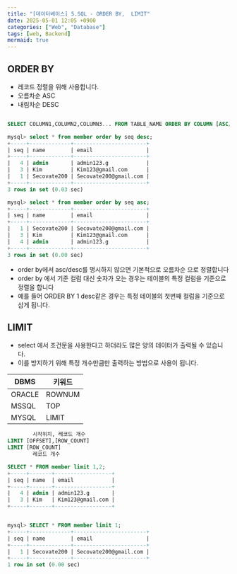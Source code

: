 ```yaml
---
title: "[데이터베이스] 5.SQL - ORDER BY,  LIMIT"
date: 2025-05-01 12:05 +0900
categories: ["Web", "Database"]
tags: [web, Backend]
mermaid: true
---
```


## ORDER BY 

- 레코드 정렬을 위해 사용합니다.
- 오름차순 ASC
- 내림차순 DESC

```sql

SELECT COLUMN1,COLUMN2,COLUMN3... FROM TABLE_NAME ORDER BY COLUMN [ASC/DESC]

```

```sql
mysql> select * from member order by seq desc;
+-----+-------------+-----------------------+
| seq | name        | email                 |
+-----+-------------+-----------------------+
|   4 | admin       | admin123.g            |
|   3 | Kim         | Kim123@gmail.com      |
|   1 | Secovate200 | Secovate200@gmail.com |
+-----+-------------+-----------------------+
3 rows in set (0.03 sec)

mysql> select * from member order by seq asc;
+-----+-------------+-----------------------+
| seq | name        | email                 |
+-----+-------------+-----------------------+
|   1 | Secovate200 | Secovate200@gmail.com |
|   3 | Kim         | Kim123@gmail.com      |
|   4 | admin       | admin123.g            |
+-----+-------------+-----------------------+
3 rows in set (0.00 sec)
```

- order by에서 asc/desc를 명시하지 않으면 기본적으로 오름차순 으로 정렬합니다
- order by 에서 기준 컬럼 대신 숫자가 오는 경우는 테이블의 특정 컬럼을 기준으로 정렬을 합니다 
- 예를 들어 ORDER BY 1 desc같은 경우는 특정 테이블의 첫번째 컬럼을 기준으로 삼게 됩니다.

## LIMIT
- select 에서 조건문을 사용한다고 하더라도 많은 양의 데이터가 출력될 수 있습니다. 
- 이를 방지하기 위해 특정 개수만큼만 출력하는 방법으로 사용이 됩니다. 

| DBMS  | 키워드 |
|-------|-------|
| ORACLE| ROWNUM|
| MSSQL | TOP|
| MYSQL|LIMIT|

```sql
        시작위치, 레코드 개수
LIMIT [OFFSET],[ROW_COUNT]
LIMIT [ROW_COUNT]
        레코드 개수
```

```sql
SELECT * FROM member limit 1,2;
+-----+-------+------------------+
| seq | name  | email            |
+-----+-------+------------------+
|   4 | admin | admin123.g       |
|   3 | Kim   | Kim123@gmail.com |
+-----+-------+------------------+


mysql> SELECT * FROM member limit 1;
+-----+-------------+-----------------------+
| seq | name        | email                 |
+-----+-------------+-----------------------+
|   1 | Secovate200 | Secovate200@gmail.com |
+-----+-------------+-----------------------+
1 row in set (0.00 sec)


```